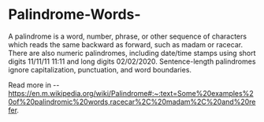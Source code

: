 # Palindrome-Words-

A palindrome is a word, number, phrase, or other
 sequence of characters which reads the same backward
 as forward, such as madam or racecar.
 There are also numeric palindromes, including 
date/time stamps using short digits 11/11/11 11:11
 and long digits 02/02/2020. Sentence-length 
palindromes ignore capitalization, punctuation, 
and word boundaries.

Read more in --https://en.m.wikipedia.org/wiki/Palindrome#:~:text=Some%20examples%20of%20palindromic%20words,racecar%2C%20madam%2C%20and%20refer.
